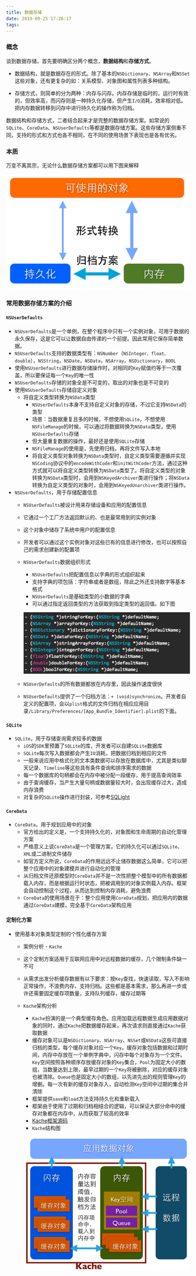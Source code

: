 ```yaml
---
title: 数据存储
date: 2019-09-25 17:26:17
tags:
---
```


### 概念

谈到数据存储，首先要明确区分两个概念，**数据结构**和**存储方式**。

   * 数据结构，就是数据存在的形式。除了基本的`NSDictionary`、`NSArray`和`NSSet`这些对象，还有更复杂的如：关系模型、对象图和属性列表多种结构。

   * 存储方式，则简单的分为两种：内存与闪存。内存存储是临时的，运行时有效的，但效率高，而闪存则是一种持久化存储，但产生`I/O`消耗，效率相对低。把内存数据转移到闪存中进行持久化的操作称为归档。

数据结构和存储方式，二者结合起来才是完整的数据存储方案。如常说的`SQLite`、`CoreData`、`NSUserDefaults`等都是数据存储方案。这些存储方案侧重不同，支持的形式和方式也各不相同，在不同的使用场景下表现也是各有优劣。

### 本质

万变不离其宗，无论什么数据存储方案都可以用下图来解释

![数据存储本质过程](数据存储/数据存储本质过程.png)

### 常用数据存储方案的介绍

#### `NSUserDefaults`

* `NSUserDefaults`是一个单例，在整个程序中只有一个实例对象，可用于数据的永久保存，这是它可以让数据自由传递的一个前提。因此常用它保存简单数据。
* `NSUserDefaults`支持的数据类型有：`NSNumber`（`NSInteger、float、double`），`NSString`，`NSDate`，`NSData`，`NSArray`，`NSDictionary`，`BOOL`
* 使用`NSUserDefaults`进行数据存储操作时，对相同的`Key`赋值约等于一次覆盖，所以要保证每一个`Key`的唯一性
* `NSUserDefaults`存储的对象全是不可变的，取出的对象也是不可变的
* 使用`NSUserDefaults`存储自定义对象
   * 将自定义类型转换为`NSData`类型
       * `NSUserDefaults`本身不支持自定义对象的存储，不过它支持`NSData`的类型
       * 场景：当数据重复且多的时候，不想使用`SQLite`，不想使用`NSFileManage`的时候，可以通过将数据转换为`NSData`类型，使用`NSUserDefaults`存储
       * 但大量重复数据的操作，最好还是使用`SQLite`存储
       * `NSFileManage`的使用是，先使用归档，再将文件写入本地
       * 将自定义类型对象转换为`NSData`类型时，自定义类型需要遵循并实现`NSCoding`协议中的`encodeWithCoder`和`initWithCoder`方法，通过这种方式就可以将自定义类型转换为`NSData`类型了。将自定义类型的对象转换为`NSData`类型时，会用到`NSKeyedArchiver`类进行操作；将`NSData`转换为自定义类型的对象时，会用到`NSKeyedUnarchiver`类进行操作。
* `NSUserDefaults`，用于存储配置信息
   * `NSUserDefaults`被设计用来存储设备和应用的配置信息
   * 它通过一个工厂方法返回默认的、也是最常用到的实例对象
   * 这个对象中储存了系统中用户的配置信息
   * 开发者可以通过这个实例对象对这些已有的信息进行修改，也可以按照自己的需求创建新的配置项
   * `NSUserDefaults`数据组织形式
      * `NSUserDefaults`把配置信息以字典的形式组织起来
      * 支持字典的项包括：字符串或者是数组，除此之外还支持数字等基本格式
      * `NSUserDefaults`是基础类型的小数据的字典
      * 可以通过指定返回类型的方法获取到指定类型的返回值。如下图

      ![NSUserDefaults字典取值](数据存储/NSUserDefaults字典取值.png)
      
   * `NSUserDefaults`的所有数据都放在内存里，因此操作速度很快
   * `NSUserDefaults`提供了一个归档方法：`+ (void)synchronize`。开发者自定义的配置项，会以`plist`格式的文件归档在相应应用目录`/Library/Preferences/[App_Bundle_Identifier].plist`的下面。

#### `SQLite`

* `SQLite`，用于存储查询需求较多的数据
   * `iOS`的`SDK`里预置了`SQLite`的库，开发者可以自建`SQLite`数据库
   * `SQLite`每次写入数据都会产生`IO`消耗，把数据归档到相应的文件
   * 一般来说应用中格式化的文本类数据可以存放在数据库中，尤其是类似聊天记录、`Timeline`等这些具有条件查询和排序需求的数据
   * 每一个数据库的句柄都会在内存中被分配一段缓存，用于提高查询效率
   * 由于查询缓存，当产生大量句柄或数据量较大时，会出现缓存过大，造成内存浪费
   * 对复杂的`SQLite`操作进行封装，可参考[SQLight](https://github.com/gaosboy/SQLight)

#### `CoreData`

* `CoreData`，用于规划应用中的对象
   * 官方给出的定义是，一个支持持久化的，对象图和生命周期的自动化管理方案
   * 严格意义上说`CoreData`是一个管理方案，它的持久化可以通过`SQLite`、`XML`或二进制文件储存
   * 如官方定义所说，`CoreData`的作用远远不止储存数据这么简单，它可以把整个应用中的对象建模并进行自动化的管理
   * 从归档文件还原模型时`CoreData`并不是一次性把整个模型中的所有数据都载入内存，而是根据运行时状态，把被调用到的对象实例载入内存。框架会自动控制这个过程，从而达到控制内存消耗，避免浪费
   * `CoreData`的使用场景在于：整个应用使用`CoreData`规划，把应用内的数据通过`CoreData`建模，完全基于`CoreData`架构应用

#### 定制化方案

* 使用基本对象类型定制的个性化缓存方案
   * 案例分析 - `Kache`
   * 这个定制方案适用于互联网应用中对远程数据的缓存，几个限制条件缺一不可
   * 从需求出发分析缓存数据有以下要求：按`Key`查找，快速读取，写入不影响正常操作，不浪费内存，支持归档。这些都是基本需求，那么再进一步或许还需要固定缓存项数量，支持队列缓存，缓存过期等
   * `Kache`架构分析
       * `Kache`扮演的是一个典型缓存角色。应用加载远程数据生成应用数据对象的同时，通过`Kache`把数据缓存起来，再次请求则直接通过`Kache`获取数据
       * 缓存对象可以是`NSDictionary`、`NSArray`、`NSSet`或`NSData`这些可直接归档的类型，每个缓存对象对应一个`Key`。缓存对象包括数据和过期时间，内存中存放在一个单例字典中，闪存中每个对象存为一个文件。`Key`空间按照各种顺序存放缓存对象的`Key`集合，`Pool`为固定大小的数组，当数量达到上限，最早过期的一个`Key`将被删除，对应的缓存对象也被清除。`Queue`也是固定大小的数组，以先进先出的规则管理`Key`的增删。每一次有新的缓存对象存入，自动检测`Key`空间中过期的集合并清除
       * 框架提供`save`和`load`方法支持持久化和重新载入
       * 框架由于使用了过期和归档相结合的逻辑，可以保证大部分命中的缓存对象都在内存中，从而获取了较高的效率
       * [Kache框架源码](https://github.com/gaosboy/kache)
       * `Kache`结构图

       ![Kache架构图](数据存储/Kache架构图.png)